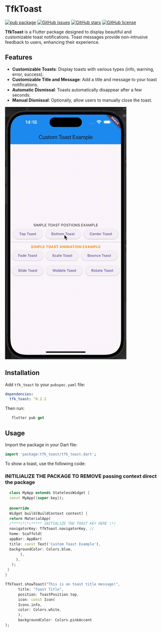 # TfkToast

[![pub package](https://img.shields.io/pub/v/tfk_toast.svg)](https://pub.dev/packages/seamless_data_sync)
[![GitHub issues](https://img.shields.io/github/issues/tfkcodes/tfk_toast)](https://github.com/tfkcodes/tfk_toast/issues)
[![GitHub stars](https://img.shields.io/github/stars/tfkcodes/tfk_toast)](https://github.com/tfkcodes/tfk_toast/stargazers)
[![GitHub license](https://img.shields.io/github/license/tfkcodes/tfk_toast)](https://github.com/tfkcodes/tfk_toast/blob/main/LICENSE)

**TfkToast** is a Flutter package designed to display beautiful and customizable toast notifications. Toast messages provide non-intrusive feedback to users, enhancing their experience.

## Features

- **Customizable Toasts**: Display toasts with various types (info, warning, error, success).
- **Customizable Title and Message**: Add a title and message to your toast notifications.
- **Automatic Dismissal**: Toasts automatically disappear after a few seconds.
- **Manual Dismissal**: Optionally, allow users to manually close the toast.

![Video Preview](example/assets/demos/demo1.gif)

## Installation

Add `tfk_toast` to your `pubspec.yaml` file:

```yaml
dependencies:
  tfk_toast: ^0.2.2
```

Then run:

```dart
   flutter pub get
```

## Usage

Import the package in your Dart file:

```dart
import 'package:tfk_toast/tfk_toast.dart';
```

To show a toast, use the following code:

### INITILIALIZE THE PACKAGE TO REMOVE passing context direct the package

```dart
  class MyApp extends StatelessWidget {
  const MyApp({super.key});

  @override
  Widget build(BuildContext context) {
  return MaterialApp(
  /****\*\*\***** INITIALIZE THE TOAST KEY HERE \*/
  navigatorKey: TfkToast.navigatorKey, //
  home: Scaffold(
  appBar: AppBar(
  title: const Text('Custom Toast Example'),
  backgroundColor: Colors.blue,
       ),
     ),
   );
 }
}

```

```dart
TfkToast.showToast("This is an toast title message!",
      title: "Toast Title",
      position: ToastPosition.top,
      icon: const Icon(
      Icons.info,
      color: Colors.white,
      ),
      backgroundColor: Colors.pinkAccent
);
```
